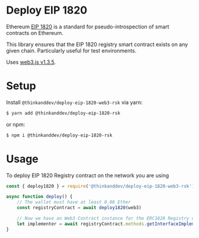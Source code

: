 # Deploy EIP 1820

Ethereum [EIP 1820](https://github.com/ethereum/EIPs/blob/master/EIPS/eip-1820.md) is a standard for pseudo-introspection of smart contracts on Ethereum.

This library ensures that the EIP 1820 registry smart contract exists on any given chain.  Particularly useful for test environments.

Uses [web3.js v1.3.5](https://web3js.readthedocs.io/en/v1.3.5/).


# Setup

Install `@thinkanddev/deploy-eip-1820-web3-rsk` via yarn:

```sh
$ yarn add @thinkanddev/deploy-eip-1820-rsk
```

or npm:

```sh
$ npm i @thinkanddev/deploy-eip-1820-rsk
```

# Usage

To deploy EIP 1820 Registry contract on the network you are using

```javascript
const { deploy1820 } = require('@thinkanddev/deploy-eip-1820-web3-rsk')

async function deploy() {
    // The wallet must have at least 0.08 Ether
    const registryContract = await deploy1820(web3)

    // Now we have an Web3 Contract instance for the ERC1820 Registry contract
    let implementer = await registryContract.methods.getInterfaceImplementer('0x1234...', '0xINTERFACE_HASH').call()
}

```
